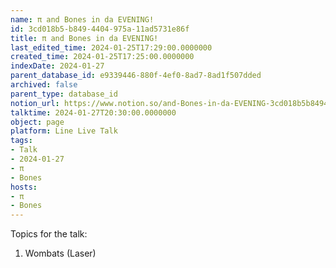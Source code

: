 ```yaml
---
name: π and Bones in da EVENING!
id: 3cd018b5-b849-4404-975a-11ad5731e86f
title: π and Bones in da EVENING!
last_edited_time: 2024-01-25T17:29:00.0000000
created_time: 2024-01-25T17:25:00.0000000
indexDate: 2024-01-27
parent_database_id: e9339446-880f-4ef0-8ad7-8ad1f507dded
archived: false
parent_type: database_id
notion_url: https://www.notion.so/and-Bones-in-da-EVENING-3cd018b5b8494404975a11ad5731e86f
talktime: 2024-01-27T20:30:00.0000000
object: page
platform: Line Live Talk
tags:
- Talk
- 2024-01-27
- π
- Bones
hosts:
- π
- Bones
---
```


Topics for the talk:
1. Wombats (Laser)

























